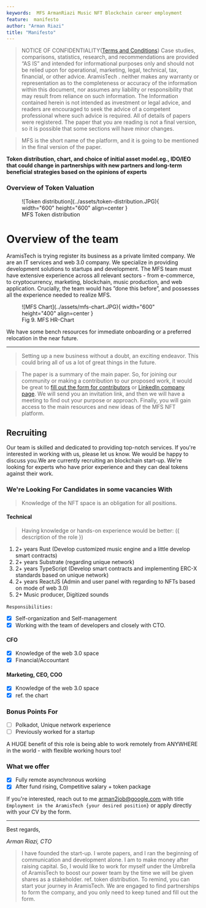 ```yaml
---
keywords:  MFS ArmanRiazi Music NFT Blockchain career employment
feature:  manifesto
author: "Arman Riazi"
title: "Manifesto"
---
```


> NOTICE OF CONFIDENTIALITY([Terms and Conditions](Concern_Legal/Agreement_Legal.md))
Case studies, comparisons, statistics, research, and recommendations are provided “AS IS” and intended for informational purposes only and should not be relied upon for operational, marketing, legal, technical, tax, financial, or other advice. AramisTech . neither makes any warranty or representation as to the completeness or accuracy of the information within this document, nor assumes any liability or responsibility that may result from reliance on such information. The Information contained herein is not intended as investment or legal advice, and readers are encouraged to seek the advice of a competent professional where such advice is required. All of details of papers were registered. The paper that you are reading is not a final version, so it is possible that some sections will have minor changes.

> MFS is the short name of the platform, and it is going to be  mentioned  in the final version of the paper.

**Token distribution, chart, and choice of initial asset model.eg., IDO/IEO that could change in partnerships with new partners and long-term beneficial strategies based on the opinions of experts**


### Overview of Token Valuation

<figure markdown>
![Token distribution](../assets/token-distribution.JPG){ width="600" height="600" align=center }
<figcaption> MFS Token distribution </figcaption>
</figure>

# Overview of the team
AramisTech is trying register its business as a private limited company. We are an IT services and web 3.0 company. We specialize in providing development solutions to startups and development.
The MFS team must have extensive experience across all relevant sectors - from e-commerce, to cryptocurrency, marketing, blockchain, music production, and web application. Crucially, the team would has ”done this before”, and possesses all the experience needed to realize MFS.

<figure markdown>
![MFS Chart](../assets/mfs-chart.JPG){ width="600" height="400" align=center }
<figcaption>Fig 9. MFS HR-Chart</figcaption>
</figure>

We have some bench resources for immediate onboarding or a preferred relocation in the near future.

---

> Setting up a new business without a doubt, an exciting endeavor. This could bring all of us a lot of great things in the future.

> The paper is a summary of the main paper. So, for joining our community or making a contribution to our proposed work, it would be great to [fill out the form for contributors](../forms/Form_job_application.md) or [LinkedIn company page](https://www.linkedin.com/company/aramistech). We will send you an invitation link, and then we will have a meeting to find out your purpose or approach. Finally, you will gain access to the main resources and new ideas of the MFS NFT platform.


## Recruiting

Our team is skilled and dedicated to providing top-notch services. If you're interested in working with us, please let us know. We would be happy to discuss you.We are currently recruiting an blockchain start-up. We're looking for experts who have prior experience and they can deal tokens against their work.

### We're Looking For Candidates in some vacancies With

> Knowledge of the NFT space is an obligation for all positions.

#### Technical

> Having knowledge or hands-on experience would be better: ({ description of the role })

1.  2+ years Rust (Develop customized music engine and a little develop smart contracts)
1.  2+ years Substrate (regarding unique network)
2.  2+ years TypeScript (Develop smart contracts and implementing ERC-X standards based on unique network)
3.  2+ years ReactJS (Admin and user panel with regarding to NFTs based on mode of web 3.0)
4.  2+ Music producer, Digitized sounds

`Responsibilities:`
- [x] Self-organization and Self-management
- [x] Working with the team of developers and closely with CTO.

#### CFO

- [x] Knowledge of the web 3.0 space
- [x] Financial/Accountant

#### Marketing, CEO, COO

- [x] Knowledge of the web 3.0 space
- [x] ref. the chart

### Bonus Points For

- [ ] Polkadot, Unique network  experience
- [ ] Previously worked for a startup

A HUGE benefit of this role is being able to work remotely from ANYWHERE in the world - with flexible working hours too!

### What we offer

- [x] Fully remote asynchronous working
- [x] After fund rising, Competitive salary + token package

If you're interested, reach out to me arman2job@google.com with title `Employment in the AramisTech {your desired position}` or apply directly with your CV by the form.

---

Best regards,

*Arman Riazi, CTO*

> I have founded the start-up. I wrote papers, and I ran the beginning of communication and development alone. I am to make money after raising capital. So, I would like to work for myself under the Umbrella of AramisTech to boost our power team by the time we will be given shares as a stakeholder. ref. token distribution. 
> To remind, you can start your journey in AramisTech. We are engaged to find partnerships to form the company, and you only need to keep tuned and fill out the form.